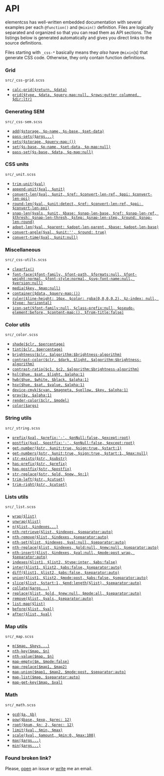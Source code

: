 # API

elementcss has well-written embedded documentation with several examples per each `@function()` and `@mixin()` definition. Files are logically separated and organized so that you can read them as API sections. The listings below is generated automatically and gives you direct links to the source definitions.

Files starting with `_css-*` basically means they *also* have `@mixin`(s) that generate CSS code. Otherwise, they only contain function definitions.

### Grid 
`src/_css-grid.scss`

- [`calc-grid($return, $data)`](https://github.com/timfayz/elementcss/blob/master/src/_css-grid.scss#L18)
- [`grid($type, $data, $query-map:null, $rows:gutter columned, $dir:ltr)`](https://github.com/timfayz/elementcss/blob/master/src/_css-grid.scss#L201)

### Generating SEM 
`src/_css-sem.scss`

- [`add($storage, $p-name, $s-base, $set-data)`](https://github.com/timfayz/elementcss/blob/master/src/_css-sem.scss#L167)
- [`pass-sets($args...)`](https://github.com/timfayz/elementcss/blob/master/src/_css-sem.scss#L182)
- [`sets($storage, $query-map:())`](https://github.com/timfayz/elementcss/blob/master/src/_css-sem.scss#L189)
- [`set($s-base, $p-name, $set-data, $q-map:null)`](https://github.com/timfayz/elementcss/blob/master/src/_css-sem.scss#L280)
- [`pass-set($s-base, $data, $q-map:null)`](https://github.com/timfayz/elementcss/blob/master/src/_css-sem.scss#L287)

### CSS units
`src/_unit.scss`

- [`trim-unit($val)`](https://github.com/timfayz/elementcss/blob/master/src/_unit.scss#L53)
- [`append-unit($val, $unit)`](https://github.com/timfayz/elementcss/blob/master/src/_unit.scss#L63)
- [`convert-len($val, $unit, $ref: $convert-len-ref, $ppi: $convert-len-ppi)`](https://github.com/timfayz/elementcss/blob/master/src/_unit.scss#L94)
- [`round-len($val, $unit:detect, $ref: $convert-len-ref, $ppi: $convert-len-ppi)`](https://github.com/timfayz/elementcss/blob/master/src/_unit.scss#L155)
- [`snap-len($vals, $unit, $base: $snap-len-base, $ref: $snap-len-ref, $thresh: $snap-len-thresh, $step: $snap-len-step, $round: $snap-len-round)`](https://github.com/timfayz/elementcss/blob/master/src/_unit.scss#L185)
- [`adopt-len($val, $parent: $adopt-len-parent, $base: $adopt-len-base)`](https://github.com/timfayz/elementcss/blob/master/src/_unit.scss#L236)
- [`convert-angle($val, $unit:'', $round: true)`](https://github.com/timfayz/elementcss/blob/master/src/_unit.scss#L260)
- [`convert-time($val, $unit:null)`](https://github.com/timfayz/elementcss/blob/master/src/_unit.scss#L303)

### Miscellaneous 
`src/_css-utils.scss`

- [`clearfix()`](https://github.com/timfayz/elementcss/blob/master/src/_css-utils.scss#L6)
- [`font-face($font-family, $font-path, $formats:null, $font-weight:normal, $font-style:normal, $svg-font-name:null, $version:null)`](https://github.com/timfayz/elementcss/blob/master/src/_css-utils.scss#L25)
- [`media($key, $map:null)`](https://github.com/timfayz/elementcss/blob/master/src/_css-utils.scss#L79)
- [`container($data, $query-map:())`](https://github.com/timfayz/elementcss/blob/master/src/_css-utils.scss#L144)
- [`ruler($line-height: 16px, $color: rgba(0,0,0,0.2), $z-index: null, $type: horizontal)`](https://github.com/timfayz/elementcss/blob/master/src/_css-utils.scss#L219)
- [`icon-set($font-family:null, $class-prefix:null, $pseudo-element:before, $content-map:(), $from-title:false)`](https://github.com/timfayz/elementcss/blob/master/src/_css-utils.scss#L260)

### Color utils 
`src/_color.scss`

- [`shade($clr, $percentage)`](https://github.com/timfayz/elementcss/blob/master/src/_color.scss#L10)
- [`tint($clr, $percentage)`](https://github.com/timfayz/elementcss/blob/master/src/_color.scss#L21)
- [`brightness($clr, $algorithm:$brightness-algorithm)`](https://github.com/timfayz/elementcss/blob/master/src/_color.scss#L78)
- [`contrast-color($clr, $dark, $light, $algorithm:$brightness-algorithm)`](https://github.com/timfayz/elementcss/blob/master/src/_color.scss#L92)
- [`contrast-ratio($c1, $c2, $algorithm:$brightness-algorithm)`](https://github.com/timfayz/elementcss/blob/master/src/_color.scss#L107)
- [`hsl($hue, $sat, $light, $alpha:1)`](https://github.com/timfayz/elementcss/blob/master/src/_color.scss#L171)
- [`hwb($hue, $white, $black, $alpha:1)`](https://github.com/timfayz/elementcss/blob/master/src/_color.scss#L205)
- [`hsv($hue, $sat, $value, $alpha:1)`](https://github.com/timfayz/elementcss/blob/master/src/_color.scss#L241)
- [`device-cmyk($cyan, $magneta, $yellow, $key, $alpha:1)`](https://github.com/timfayz/elementcss/blob/master/src/_color.scss#L275)
- [`gray($v, $alpha:1)`](https://github.com/timfayz/elementcss/blob/master/src/_color.scss#L292)
- [`render-color($clr, $model)`](https://github.com/timfayz/elementcss/blob/master/src/_color.scss#L306)
- [`color($args)`](https://github.com/timfayz/elementcss/blob/master/src/_color.scss#L401)

### String utils 
`src/_string.scss`

- [`prefix($val, $prefix:'-', $onNull:false, $except:root)`](https://github.com/timfayz/elementcss/blob/master/src/_string.scss#L10)
- [`postfix($val, $postfix:'-', $onNull:false, $except:root)`](https://github.com/timfayz/elementcss/blob/master/src/_string.scss#L22)
- [`get-number($str, $unit:true, $sign:true, $start:1)`](https://github.com/timfayz/elementcss/blob/master/src/_string.scss#L135)
- [`get-numbers($str, $unit:true, $sign:true, $start:1, $max:null)`](https://github.com/timfayz/elementcss/blob/master/src/_string.scss#L149)
- [`str-exists($str, $substr)`](https://github.com/timfayz/elementcss/blob/master/src/_string.scss#L169)
- [`has-prefix($str, $prefix)`](https://github.com/timfayz/elementcss/blob/master/src/_string.scss#L182)
- [`has-postfix($str, $postfix)`](https://github.com/timfayz/elementcss/blob/master/src/_string.scss#L200)
- [`str-replace($str, $old, $new, $n:1)`](https://github.com/timfayz/elementcss/blob/master/src/_string.scss#L261)
- [`trim-left($str, $cutset)`](https://github.com/timfayz/elementcss/blob/master/src/_string.scss#L289)
- [`trim-right($str, $cutset)`](https://github.com/timfayz/elementcss/blob/master/src/_string.scss#L312)

### Lists utils 
`src/_list.scss`

- [`wrap($list)`](https://github.com/timfayz/elementcss/blob/master/src/_list.scss#L10)
- [`unwrap($list)`](https://github.com/timfayz/elementcss/blob/master/src/_list.scss#L20)
- [`n($list, $indexes...)`](https://github.com/timfayz/elementcss/blob/master/src/_list.scss#L35)
- [`nth-retrieve($list, $indexes, $separator:auto)`](https://github.com/timfayz/elementcss/blob/master/src/_list.scss#L69)
- [`nth-remove($list, $indexes, $separator:auto)`](https://github.com/timfayz/elementcss/blob/master/src/_list.scss#L146)
- [`nth-set($list, $indexes, $val:null, $separator:auto)`](https://github.com/timfayz/elementcss/blob/master/src/_list.scss#L166)
- [`nth-replace($list, $indexes, $old:null, $new:null, $separator:auto)`](https://github.com/timfayz/elementcss/blob/master/src/_list.scss#L188)
- [`nth-insert($list, $indexes, $val:null, $mode:post wrap, $separator:auto)`](https://github.com/timfayz/elementcss/blob/master/src/_list.scss#L219)
- [`indexes($list1, $list2, $type:inter, $abs:false)`](https://github.com/timfayz/elementcss/blob/master/src/_list.scss#L243)
- [`inter($list1, $list2, $abs:false, $separator:auto)`](https://github.com/timfayz/elementcss/blob/master/src/_list.scss#L297)
- [`diff($list1, $list2, $abs:false, $separator:auto)`](https://github.com/timfayz/elementcss/blob/master/src/_list.scss#L315)
- [`union($list1, $list2, $mode:post, $abs:false, $separator:auto)`](https://github.com/timfayz/elementcss/blob/master/src/_list.scss#L337)
- [`slice($list, $start:1, $end:length($list), $separator:auto)`](https://github.com/timfayz/elementcss/blob/master/src/_list.scss#L362)
- [`collate($args...)`](https://github.com/timfayz/elementcss/blob/master/src/_list.scss#L398)
- [`replace($list, $old, $new:null, $mode:all, $separator:auto)`](https://github.com/timfayz/elementcss/blob/master/src/_list.scss#L514)
- [`remove($list, $vals, $separator:auto)`](https://github.com/timfayz/elementcss/blob/master/src/_list.scss#L582)
- [`list-map($list)`](https://github.com/timfayz/elementcss/blob/master/src/_list.scss#L596)
- [`before($list, $val)`](https://github.com/timfayz/elementcss/blob/master/src/_list.scss#L616)
- [`after($list, $val)`](https://github.com/timfayz/elementcss/blob/master/src/_list.scss#L635)

### Map utils 
`src/_map.scss`

- [`m($map, $keys...)`](https://github.com/timfayz/elementcss/blob/master/src/_map.scss#L13)
- [`nth-key($map, $n)`](https://github.com/timfayz/elementcss/blob/master/src/_map.scss#L28)
- [`nth-value($map, $n)`](https://github.com/timfayz/elementcss/blob/master/src/_map.scss#L36)
- [`map-empty($m, $mode:false)`](https://github.com/timfayz/elementcss/blob/master/src/_map.scss#L49)
- [`map-replace($map1, $map2)`](https://github.com/timfayz/elementcss/blob/master/src/_map.scss#L69)
- [`map-union($map1, $map2, $mode:post, $separator:auto)`](https://github.com/timfayz/elementcss/blob/master/src/_map.scss#L86)
- [`map-list($map, $separator:auto)`](https://github.com/timfayz/elementcss/blob/master/src/_map.scss#L110)
- [`map-get-key($map, $val)`](https://github.com/timfayz/elementcss/blob/master/src/_map.scss#L123)

### Math 
`src/_math.scss`

- [`gcd($a, $b)`](https://github.com/timfayz/elementcss/blob/master/src/_math.scss#L10)
- [`pow($base, $exp, $prec: 12)`](https://github.com/timfayz/elementcss/blob/master/src/_math.scss#L24)
- [`root($num, $n: 2, $prec: 12)`](https://github.com/timfayz/elementcss/blob/master/src/_math.scss#L52)
- [`limit($val, $min, $max)`](https://github.com/timfayz/elementcss/blob/master/src/_math.scss#L64)
- [`scale($val, $amount, $min:0, $max:100)`](https://github.com/timfayz/elementcss/blob/master/src/_math.scss#L76)
- [`max($args...)`](https://github.com/timfayz/elementcss/blob/master/src/_math.scss#L93)
- [`min($args...)`](https://github.com/timfayz/elementcss/blob/master/src/_math.scss#L103)

### Found broken link?
Please, [open](https://github.com/timfayz/elementcss/issues) an issue or [write](mailto:timfayz.only@gmail.com?subject=elementcss.%20Issue) me an email. 
